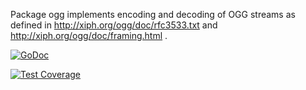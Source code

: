 Package ogg implements encoding and decoding of OGG streams as defined in
http://xiph.org/ogg/doc/rfc3533.txt
and
http://xiph.org/ogg/doc/framing.html .

[![GoDoc](https://godoc.org/github.com/mccoyst/ogg?status.svg)](https://godoc.org/github.com/mccoyst/ogg)

[![Test Coverage](https://img.shields.io/badge/coverage-100.0%25-brightgreen.svg)](https://gocover.io/github.com/mccoyst/ogg)
